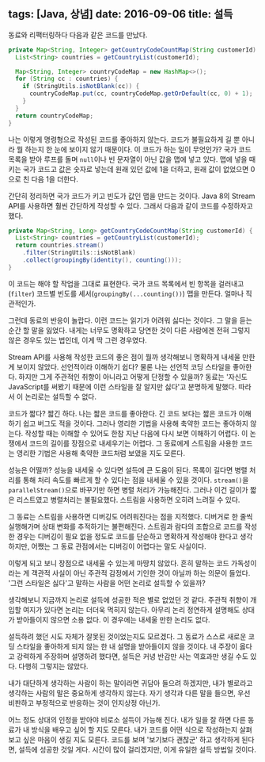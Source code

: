 tags: [Java, 상념]
date: 2016-09-06
title: 설득
---
동료와 리팩터링하다 다음과 같은 코드를 만났다.

```java
private Map<String, Integer> getCountryCodeCountMap(String customerId) {
  List<String> countries = getCountryList(customerId);

  Map<String, Integer> countryCodeMap = new HashMap<>();
  for (String cc : countries) {
    if (StringUtils.isNotBlank(cc)) {
      countryCodeMap.put(cc, countryCodeMap.getOrDefault(cc, 0) + 1);
    }
  }
  return countryCodeMap;
}
```
<!--more-->

나는 이렇게 명령형으로 작성된 코드를 좋아하지 않는다. 코드가 불필요하게 길 뿐 아니라 뭘 하는지 한 눈에 보이지 않기 때문이다. 이 코드가 하는 일이 무엇인가? 국가 코드 목록을 받아 루프를 돌며 `null`이나 빈 문자열이 아닌 값을 맵에 넣고 있다. 맵에 넣을 때 키는 국가 코드고 값은 숫자로 넣는데 원래 있던 값에 1을 더하고, 원래 값이 없었으면 0으로 친 다음 1을 더한다.

간단히 정리하면 국가 코드가 키고 빈도가 값인 맵을 만드는 것이다. Java 8의 Stream API를 사용하면 훨씬 간단하게 작성할 수 있다. 그래서 다음과 같이 코드를 수정하자고 했다.

```java
private Map<String, Long> getCountryCodeCountMap(String customerId) {
  List<String> countries = getCountryList(customerId);
  return countries.stream()
    .filter(StringUtils::isNotBlank)
    .collect(groupingBy(identity(), counting()));
}
```

이 코드는 해야 할 작업을 그대로 표현한다. 국가 코드 목록에서 빈 항목을 걸러내고(`filter`) 코드별 빈도를 세서(`groupingBy(...counting())`) 맵을 만든다. 얼마나 직관적인가.

그런데 동료의 반응이 놀랍다. 이런 코드는 읽기가 어려워 싫다는 것이다. 그 말을 듣는 순간 할 말을 잃었다. 내게는 너무도 명확하고 당연한 것이 다른 사람에겐 전혀 그렇지 않은 경우도 있는 법인데, 이게 딱 그런 경우였다.

Stream API를 사용해 작성한 코드의 좋은 점이 뭘까 생각해보니 명확하게 내세울 만한게 보이지 않았다. 선언적이라 이해하기 쉽다? 물론 나는 선언적 코딩 스타일을 좋아한다. 하지만 그게 주관적인 취향이 아니라고 어떻게 단정할 수 있을까? 동료는 '자신도 JavaScript를 써봤기 때문에 이런 스타일을 잘 알지만 싫다'고 분명하게 말했다. 따라서 이 논리로는 설득할 수 없다.

코드가 짧다? 짧긴 하다. 나는 짧은 코드를 좋아한다. 긴 코드 보다는 짧은 코드가 이해하기 쉽고 버그도 적을 것이다. 그러나 영리한 기법을 사용해 축약한 코드는 좋아하지 않는다. 작성할 때는 이해할 수 있어도 한참 지난 다음에 다시 보면 이해하기 어렵다. 이 논쟁에서 코드의 길이를 장점으로 내세우기는 어렵다. 그 동료에게 스트림을 사용한 코드는 영리한 기법은 사용해 축약한 코드처럼 보였을 지도 모른다.

성능은 어떨까? 성능을 내세울 수 있다면 설득에 큰 도움이 된다. 목록이 길다면 병렬 처리를 통해 처리 속도를 빠르게 할 수 있다는 점을 내세울 수 있을 것이다. `stream()`을 `parallelStream()`으로 바꾸기만 하면 병렬 처리가 가능해진다. 그러나 이건 길이가 짧은 리스트였고 병렬처리는 불필요했다. 스트림을 사용하면 오히려 느려질 수 있다.

그 동료는 스트림을 사용하면 디버깅도 어려워진다는 점을 지적했다. 디버거로 한 줄씩 실행해가며 상태 변화를 추적하기는 불편해진다. 스트림과 람다의 조합으로 코드를 작성한 경우는 디버깅이 필요 없을 정도로 코드를 단순하고 명확하게 작성해야 한다고 생각하지만, 어쨌는 그 동료 관점에서는 디버깅이 어렵다는 말도 사실이다.

이렇게 되고 보니 장점으로 내세울 수 있는게 마땅치 않았다. 흔히 말하는 코드 가독성이라는 게 객관적 사실이 아닌 주관적 감정에서 기인한 것이 아닐까 하는 의문이 들었다. '그런 스타일은 싫다'고 말하는 사람을 어떤 논리로 설득할 수 있을까?

생각해보니 지금까지 논리로 설득에 성공한 적은 별로 없었던 것 같다. 주관적 취향이 개입할 여지가 있다면 논리는 더더욱 먹히지 않는다. 아무리 논리 정연하게 설명해도 상대가 받아들이지 않으면 소용 없다. 이 경우에는 내세울 만한 논리도 없다.

설득하려 했던 시도 자체가 잘못된 것이었는지도 모르겠다. 그 동료가 스스로 새로운 코딩 스타일을 좋아하게 되지 않는 한 내 설명을 받아들이지 않을 것이다. 내 주장이 옳다고 강력하게 주장하며 설명하려 했다면, 설득은 커녕 반감만 사는 역효과만 생길 수도 있다. 다행히 그렇지는 않았다.

내가 대단하게 생각하는 사람이 하는 말이라면 귀담아 들으려 하겠지만, 내가 별로라고 생각하는 사람의 말은 중요하게 생각하지 않는다. 자기 생각과 다른 말을 들으면, 우선 비판하고 부정적으로 반응하는 것이 인지상정 아닌가.

어느 정도 상대의 인정을 받아야 비로소 설득이 가능해 진다. 내가 일을 잘 하면 다른 동료가 내 방식을 배우고 싶어 할 지도 모른다. 내가 코드를 어떤 식으로 작성하는지 살펴보고 싶은 마음이 생길 지도 모른다. 코드를 보며 '보기보다 괜찮군' 하고 생각하게 된다면, 설득에 성공한 것일 게다. 시간이 많이 걸리겠지만, 이게 유일한 설득 방법일 것이다.
